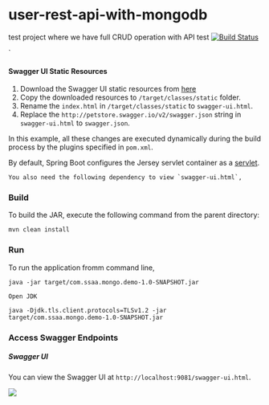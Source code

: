 # user-rest-api-with-mongodb
test project where we have full CRUD operation with API test
[![Build Status][travis-badge]][travis-badge-url]


`

#### Swagger UI Static Resources
1. Download the Swagger UI static resources from [here](https://github.com/swagger-api/swagger-ui)
1. Copy the downloaded resources to `/target/classes/static` folder.
1. Rename the `index.html` in `/target/classes/static` to `swagger-ui.html`.
1. Replace the `http://petstore.swagger.io/v2/swagger.json` string in
`swagger-ui.html` to `swagger.json`.

In this example, all these changes are executed dynamically during the 
build process by the plugins specified in `pom.xml`.

By default, Spring Boot configures the Jersey servlet container as a [servlet](https://docs.spring.io/spring-boot/docs/current-SNAPSHOT/reference/htmlsingle/#boot-features-jersey).

```
You also need the following dependency to view `swagger-ui.html`, 

```

### Build
To build the JAR, execute the following command from the parent directory:

```
mvn clean install
```

### Run
To run the application fromm command line,

```
java -jar target/com.ssaa.mongo.demo-1.0-SNAPSHOT.jar

Open JDK

java -Djdk.tls.client.protocols=TLSv1.2 -jar target/com.ssaa.mongo.demo-1.0-SNAPSHOT.jar

```

### Access Swagger Endpoints

##### Swagger UI
You can view the Swagger UI at `http://localhost:9081/swagger-ui.html`.

![](./img/swagger-ui.png)


[travis-badge]: https://travis-ci.org/indrabasak/spring-jersey-swagger-example.svg?branch=master
[travis-badge-url]: https://travis-ci.org/indrabasak/spring-jersey-swagger-example/
